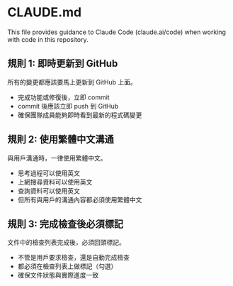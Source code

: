 # CLAUDE.md

This file provides guidance to Claude Code (claude.ai/code) when working with code in this repository.

## 規則 1: 即時更新到 GitHub

所有的變更都應該要馬上更新到 GitHub 上面。

- 完成功能或修復後，立即 commit
- commit 後應該立即 push 到 GitHub
- 確保團隊成員能夠即時看到最新的程式碼變更

## 規則 2: 使用繁體中文溝通

與用戶溝通時，一律使用繁體中文。

- 思考過程可以使用英文
- 上網搜尋資料可以使用英文
- 查詢資料可以使用英文
- 但所有與用戶的溝通內容都必須使用繁體中文

## 規則 3: 完成檢查後必須標記

文件中的檢查列表完成後，必須回頭標記。

- 不管是用戶要求檢查，還是自動完成檢查
- 都必須在檢查列表上做標記（勾選）
- 確保文件狀態與實際進度一致

